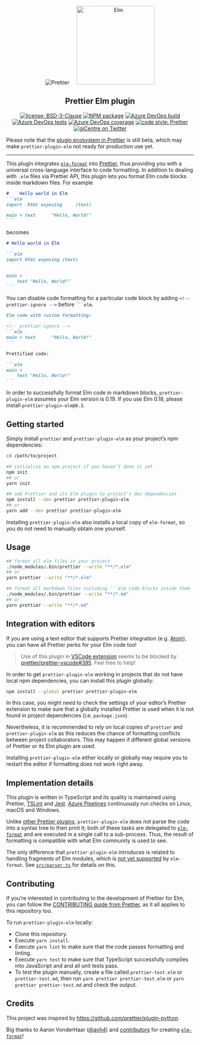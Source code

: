 <p align="center">
  &nbsp;&nbsp;<img alt="Prettier"
  src="https://cdn.rawgit.com/prettier/prettier-logo/master/images/prettier-icon-light.svg">&nbsp;&nbsp;
  &nbsp;&nbsp;<img alt="Elm"
  height="210"
  src="https://upload.wikimedia.org/wikipedia/commons/thumb/f/f3/Elm_logo.svg/1024px-Elm_logo.svg.png">&nbsp;&nbsp;
</p>

<h2 align="center">Prettier Elm plugin</h2>

<p align="center">
  <a href="https://github.com/gicentre/prettier-plugin-elm/blob/master/LICENSE">
    <img alt="license: BSD-3-Clause" src="https://img.shields.io/github/license/gicentre/prettier-plugin-elm.svg?style=flat-square"><!--
  --></a>
  <a href="https://www.npmjs.com/package/prettier-plugin-elm">
    <img alt="NPM package" src="https://img.shields.io/npm/v/prettier-plugin-elm.svg?style=flat-square"><!--
  --></a>
  <a href="https://gicentre.visualstudio.com/github-pipelines/_build?definitionId=2">
    <img alt="Azure DevOps build" src="https://img.shields.io/azure-devops/build/gicentre/github-pipelines/2/master.svg?style=flat-square"><!--
  --></a>
  <a href="https://gicentre.visualstudio.com/github-pipelines/_build?definitionId=2">
    <img alt="Azure DevOps tests" src="https://img.shields.io/azure-devops/tests/gicentre/github-pipelines/2/master.svg?style=flat-square"><!--
  --></a>
  <a href="https://gicentre.visualstudio.com/github-pipelines/_build?definitionId=2">
    <img alt="Azure DevOps coverage" src="https://img.shields.io/azure-devops/coverage/gicentre/github-pipelines/2/master.svg?style=flat-square"><!--
  --></a>
  <!-- <a href="https://www.npmjs.com/package/prettier-plugin-elm">
    <img alt="monthly downloads" src="https://img.shields.io/npm/dm/prettier-plugin-elm.svg?style=flat-square"><!--
   -></a> -->
  <a href="#badge">
    <img alt="code style: Prettier" src="https://img.shields.io/badge/code_style-prettier-ff69b4.svg?style=flat-square"><!--
  --></a>
  <a href="https://twitter.com/giCentre">
    <img alt="giCentre on Twitter" src="https://img.shields.io/twitter/follow/giCentre.svg?label=follow+giCentre&style=flat-square"><!--
  --></a>
</p>

Please note that the [plugin ecosystem in Prettier](https://prettier.io/docs/en/plugins.html) is still beta, which may make <nobr>`prettier-plugin-elm`</nobr> not ready for production use yet.

---

This plugin integrates [`elm-format`](https://github.com/avh4/elm-format) into [Prettier](https://github.com/prettier/prettier), thus providing you with a universal cross-language interface to code formatting.
In addition to dealing with `.elm` files via Prettier API, this plugin lets you format Elm code blocks inside markdown files. For example

<!-- prettier-ignore -->
````markdown
#    Hello world in Elm
```elm
import  Html exposing     (text)

main = text      "Hello, World!"
```
````

becomes

````markdown
# Hello world in Elm

```elm
import Html exposing (text)


main =
    text "Hello, World!"
```
````

You can disable code formatting for a particular code block by adding <nobr>`<!-- prettier-ignore -->`</nobr> before ` ```elm `.

````markdown
Elm code with custom formatting:

<!-- prettier-ignore -->
```elm
main = text      "Hello, World!"
```

Prettified code:

```elm
main =
    text "Hello, World!"
```
````

In order to successfully format Elm code in markdown blocks, `prettier-plugin-elm` assumes your Elm version is 0.19.
If you use Elm 0.18, please install `prettier-plugin-elm@0.3`.

## Getting started

Simply install `prettier` and `prettier-plugin-elm` as your project’s npm dependencies:

```bash
cd /path/to/project

## initialise an npm project if you haven’t done it yet
npm init
## or
yarn init

## add Prettier and its Elm plugin to project’s dev dependencies
npm install --dev prettier prettier-plugin-elm
## or
yarn add --dev prettier prettier-plugin-elm
```

Installing `prettier-plugin-elm` also installs a local copy of `elm-format`, so you do not need to manually obtain one yourself.

<!-- Despite an overhead in about ≈20 MB of disk space used by `node_modules`, this hard-coded sub-dependency makes it easier to collaborate on the code and also test its quality with CI tools. -->

<!-- Global use of plugin is blocked by https://github.com/prettier/prettier/issues/4000 -->

## Usage

````bash
## format all elm files in your project
./node_modules/.bin/prettier --write "**/*.elm"
## or
yarn prettier --write "**/*.elm"

## format all markdown files including ```elm code blocks inside them
./node_modules/.bin/prettier --write "**/*.md"
## or
yarn prettier --write "**/*.md"
````

## Integration with editors

If you are using a text editor that supports Prettier integration (e.g. [Atom](https://atom.io/packages/prettier-atom)), you can have all Prettier perks for your Elm code too!

> Use of this plugin in [VSCode extension](https://github.com/prettier/prettier-vscode) seems to be blocked by [prettier/prettier-vscode#395](https://github.com/prettier/prettier-vscode/issues/395).
> Feel free to help!

In order to get `prettier-plugin-elm` working in projects that do not have local npm dependencies, you can install this plugin globally:

```bash
npm install --global prettier prettier-plugin-elm
```

In this case, you might need to check the settings of your editor’s Prettier extension to make sure that a globally installed Prettier is used when it is not found in project dependencies (i.e. `package.json`).

Nevertheless, it is recommended to rely on local copies of `prettier` and `prettier-plugin-elm` as this reduces the chance of formatting conflicts between project collaborators.
This may happen if different global versions of Prettier or its Elm plugin are used.

Installing `prettier-plugin-elm` either locally or globally may require you to restart the editor if formatting does not work right away.

## Implementation details

This plugin is written in TypeScript and its quality is maintained using Prettier, [TSLint](https://palantir.github.io/tslint/) and [Jest](https://jestjs.io/).
[Azure Pipelines](https://azure.microsoft.com/en-gb/services/devops/pipelines/) continuously run checks on Linux, macOS and Windows.

Unlike [other Prettier plugins](https://prettier.io/docs/en/plugins.html#official-plugins), `prettier-plugin-elm` does not parse the code into a syntax tree to then print it; both of these tasks are delegated to [`elm-format`](https://github.com/avh4/elm-format) and are executed in a single call to a sub-process.
Thus, the result of formatting is compatible with what Elm community is used to see.

The only difference that `prettier-plugin-elm` introduces is related to handling fragments of Elm modules, which is [not yet supported](https://github.com/avh4/elm-format/issues/65) by `elm-format`.
See [`src/parser.ts`](https://github.com/gicentre/prettier-plugin-elm/blob/master/src/parser.ts) for details on this.

## Contributing

If you’re interested in contributing to the development of Prettier for Elm, you can follow the [CONTRIBUTING guide from Prettier](https://github.com/prettier/prettier/blob/master/CONTRIBUTING.md), as it all applies to this repository too.

To run `prettier-plugin-elm` locally:

- Clone this repository.
- Execute `yarn install`.
- Execute `yarn lint` to make sure that the code passes formatting and linting.
- Execute `yarn test` to make sure that TypeScript successfully compiles into JavaScript and and all unit tests pass.
- To test the plugin manually, create a file called `prettier-test.elm` or `prettier-test.md`, then run `yarn prettier prettier-test.elm` or `yarn prettier prettier-test.md` and check the output.

## Credits

This project was inspired by https://github.com/prettier/plugin-python.

Big thanks to Aaron VonderHaar ([@avh4](https://github.com/avh4)) and [contributors](https://github.com/avh4/elm-format/graphs/contributors) for creating [`elm-format`](https://github.com/avh4/elm-format)!
